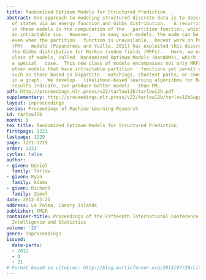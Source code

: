```yaml
---
title: Randomized Optimum Models for Structured Prediction
abstract: One approach to modeling structured discrete data is to describe the   probability
  of states via an energy function and Gibbs distribution.   A recurring difficulty
  in these models is the computation of the   partition function, which may require
  an intractable sum.  However,   in many such models, the mode can be found efficiently
  even when the partition   function is unavailable.  Recent work on Perturb-and-MAP
  (PM)   models (Papandreou and Yuille, 2011) has exploited this discrepancy to   approximate
  the Gibbs distribution for Markov random fields (MRFs).   Here, we explore a broader
  class of models, called  Randomized Optimum Models (RandOMs), which include PM as
  a special   case.  This new class of models encompasses not only MRFs, but also
  other models that have intractable partition   functions yet permit efficient mode-finding,
  such as those based on bipartite   matchings, shortest paths, or connected components
  in a graph.  We develop   likelihood-based learning algorithms for RandOMs, which,   empirical
  results indicate, can produce better models   than PM.
pdf: http://proceedings.mlr.press/v22/tarlow12b/tarlow12b.pdf
supplementary: http://proceedings.mlr.press/v22/tarlow12b/tarlow12bSupple.pdf
layout: inproceedings
series: Proceedings of Machine Learning Research
id: tarlow12b
month: 0
tex_title: Randomized Optimum Models for Structured Prediction
firstpage: 1221
lastpage: 1229
page: 1221-1229
order: 1221
cycles: false
author:
- given: Daniel
  family: Tarlow
- given: Ryan
  family: Adams
- given: Richard
  family: Zemel
date: 2012-03-21
address: La Palma, Canary Islands
publisher: PMLR
container-title: Proceedings of the Fifteenth International Conference on Artificial
  Intelligence and Statistics
volume: '22'
genre: inproceedings
issued:
  date-parts:
  - 2012
  - 3
  - 21
# Format based on citeproc: http://blog.martinfenner.org/2013/07/30/citeproc-yaml-for-bibliographies/
---
```

